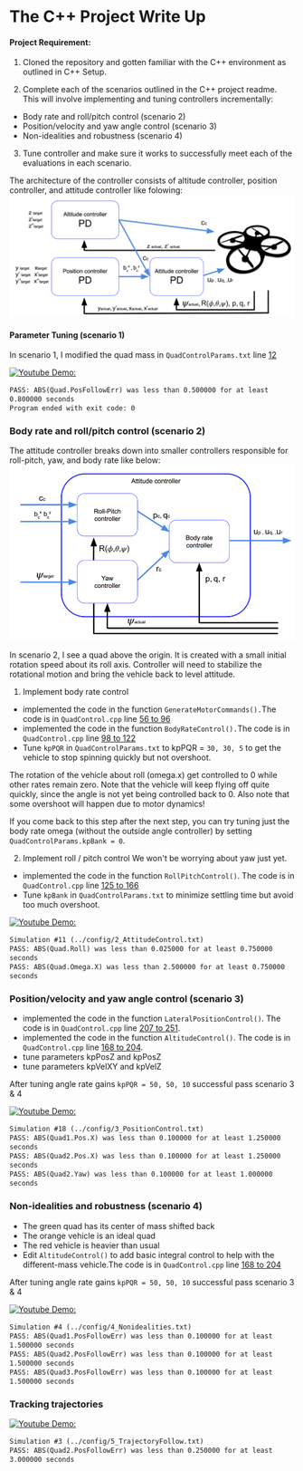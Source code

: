 # The C++ Project Write Up #
    
    
#### Project Requirement:
1. Cloned the repository and gotten familiar with the C++ environment as outlined in C++ Setup.    
  
2. Complete each of the scenarios outlined in the C++ project readme. This will involve implementing and tuning   controllers incrementally:
 - Body rate and roll/pitch control (scenario 2)
 - Position/velocity and yaw angle control (scenario 3)
 - Non-idealities and robustness (scenario 4)   
 
3. Tune controller and make sure it works to successfully meet each of the evaluations in each scenario.    

The architecture of the controller consists of altitude controller, position controller, and attitude controller like folowing:
![](./images/3d_control.png)    

#### Parameter Tuning (scenario 1)
In scenario 1, I modified the quad mass in `QuadControlParams.txt` line [12](./cpp/QuadControlParams.txt#L12) 

[![Youtube Demo:](https://img.youtube.com/vi/oNuX0w8yZDE/0.jpg)](https://www.youtube.com/watch?v=oNuX0w8yZDE)   

```
PASS: ABS(Quad.PosFollowErr) was less than 0.500000 for at least 0.800000 seconds
Program ended with exit code: 0
```
### Body rate and roll/pitch control (scenario 2) ###   

The attitude controller breaks down into smaller controllers responsible for roll-pitch, yaw, and body rate like below:
![](./images/attitude_control.png)

 In scenario 2, I see a quad above the origin. It is created with a small initial rotation speed about its roll axis. Controller will need to stabilize the rotational motion and bring the vehicle back to level attitude.
 
1. Implement body rate control

 - implemented the code in the function `GenerateMotorCommands().`The code is in `QuadControl.cpp` line [56 to 96](/src/QuadControl.cpp#L56-L96) 
 - implemented the code in the function `BodyRateControl().`The code is in `QuadControl.cpp` line [98 to 122](/src/QuadControl.cpp#L98-L122) 
 - Tune `kpPQR` in `QuadControlParams.txt` to kpPQR = `30, 30, 5` to get the vehicle to stop spinning quickly but not overshoot.

 The rotation of the vehicle about roll (omega.x) get controlled to 0 while other rates remain zero. Note that the vehicle will keep flying off quite quickly, since the angle is not yet being controlled back to 0.  Also note that some overshoot will happen due to motor dynamics!

If you come back to this step after the next step, you can try tuning just the body rate omega (without the outside angle controller) by setting `QuadControlParams.kpBank = 0`.

2. Implement roll / pitch control
We won't be worrying about yaw just yet.

 - implemented the code in the function `RollPitchControl()`. The code is in `QuadControl.cpp` line [125 to 166](/src/QuadControl.cpp#L125-L166)  
 - Tune `kpBank` in `QuadControlParams.txt` to minimize settling time but avoid too much overshoot.

[![Youtube Demo:](https://img.youtube.com/vi/ZAcTQpNt_sg/0.jpg)](https://www.youtube.com/watch?v=ZAcTQpNt_sg)

```
Simulation #11 (../config/2_AttitudeControl.txt)
PASS: ABS(Quad.Roll) was less than 0.025000 for at least 0.750000 seconds
PASS: ABS(Quad.Omega.X) was less than 2.500000 for at least 0.750000 seconds
```
### Position/velocity and yaw angle control (scenario 3) ###
    
  - implemented the code in the function `LateralPositionControl()`. The code is in `QuadControl.cpp` line [207 to 251](/src/QuadControl.cpp#L207-L251).  
  - implemented the code in the function `AltitudeControl()`. The code is in `QuadControl.cpp` line [168 to 204](/src/QuadControl.cpp#L168-L204).  
  - tune parameters kpPosZ and kpPosZ
  - tune parameters kpVelXY and kpVelZ
  
After tuning angle rate gains `kpPQR = 50, 50, 10` successful pass scenario 3 & 4

[![Youtube Demo:](https://img.youtube.com/vi/RRuN89Ynjrk/0.jpg)](https://www.youtube.com/watch?v=RRuN89Ynjrk)

```
Simulation #18 (../config/3_PositionControl.txt)
PASS: ABS(Quad1.Pos.X) was less than 0.100000 for at least 1.250000 seconds
PASS: ABS(Quad2.Pos.X) was less than 0.100000 for at least 1.250000 seconds
PASS: ABS(Quad2.Yaw) was less than 0.100000 for at least 1.000000 seconds
```
### Non-idealities and robustness (scenario 4) ###

 - The green quad has its center of mass shifted back
 - The orange vehicle is an ideal quad
 - The red vehicle is heavier than usual
 - Edit `AltitudeControl()` to add basic integral control to help with the different-mass vehicle.The code is in `QuadControl.cpp` line [168 to 204](/src/QuadControl.cpp#L168-L204)

After tuning angle rate gains `kpPQR = 50, 50, 10` successful pass scenario 3 & 4

[![Youtube Demo:](https://img.youtube.com/vi/7zBqXAWNi4E/0.jpg)](https://www.youtube.com/watch?v=7zBqXAWNi4E)   

```
Simulation #4 (../config/4_Nonidealities.txt)
PASS: ABS(Quad1.PosFollowErr) was less than 0.100000 for at least 1.500000 seconds
PASS: ABS(Quad2.PosFollowErr) was less than 0.100000 for at least 1.500000 seconds
PASS: ABS(Quad3.PosFollowErr) was less than 0.100000 for at least 1.500000 seconds
```
### Tracking trajectories ###

[![Youtube Demo:](https://img.youtube.com/vi/eetnNu0gJfg/0.jpg)](https://www.youtube.com/watch?v=eetnNu0gJfg)

```
Simulation #3 (../config/5_TrajectoryFollow.txt)
PASS: ABS(Quad2.PosFollowErr) was less than 0.250000 for at least 3.000000 seconds
```
